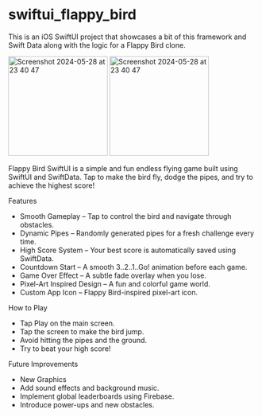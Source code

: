 # swiftui_flappy_bird
This is an iOS SwiftUI project that showcases a bit of this framework and Swift Data along with the logic for a Flappy Bird clone. 

<img width="200" alt="Screenshot 2024-05-28 at 23 40 47" src="https://github.com/user-attachments/assets/a3a2ba63-bdec-4d64-8139-509cbf2a702d">

<img width="200" alt="Screenshot 2024-05-28 at 23 40 47" src="https://github.com/user-attachments/assets/0c849a3d-df2c-48bc-ad85-dcfa50169fd3">


Flappy Bird SwiftUI is a simple and fun endless flying game built using SwiftUI and SwiftData. Tap to make the bird fly, dodge the pipes, and try to achieve the highest score!

Features
* Smooth Gameplay – Tap to control the bird and navigate through obstacles.
* Dynamic Pipes – Randomly generated pipes for a fresh challenge every time.
* High Score System – Your best score is automatically saved using SwiftData.
* Countdown Start – A smooth 3..2..1..Go! animation before each game.
* Game Over Effect – A subtle fade overlay when you lose.
* Pixel-Art Inspired Design – A fun and colorful game world.
* Custom App Icon – Flappy Bird-inspired pixel-art icon.

 How to Play
* Tap Play on the main screen.
* Tap the screen to make the bird jump.
* Avoid hitting the pipes and the ground.
* Try to beat your high score!

 Future Improvements
* New Graphics
* Add sound effects and background music.
* Implement global leaderboards using Firebase.
* Introduce power-ups and new obstacles.

 
 
